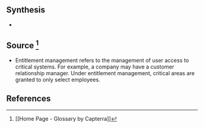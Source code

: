 ## Synthesis
- 
## Source [^1]
- Entitlement management refers to the management of user access to critical systems. For example, a company may have a customer relationship manager. Under entitlement management, critical areas are granted to only select employees.
## References

[^1]: [[Home Page - Glossary by Capterra]]